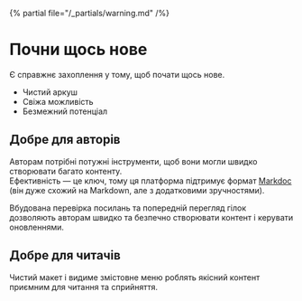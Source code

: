 {% partial file="/_partials/warning.md" /%}
# Почни щось нове

Є справжнє захоплення у тому, щоб почати щось нове.

- Чистий аркуш  
- Свіжа можливість  
- Безмежний потенціал

## Добре для авторів

Авторам потрібні потужні інструменти, щоб вони могли швидко створювати багато контенту.  
Ефективність — це ключ, тому ця платформа підтримує формат [Markdoc](https://markdoc.dev/) (він дуже схожий на Markdown, але з додатковими зручностями).

Вбудована перевірка посилань та попередній перегляд гілок дозволяють авторам швидко та безпечно створювати контент і керувати оновленнями.

## Добре для читачів

Чистий макет і видиме змістовне меню роблять якісний контент приємним для читання та сприйняття.